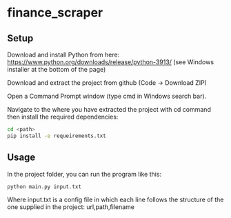 # finance_scraper

## Setup

Download and install Python from here: https://www.python.org/downloads/release/python-3913/ (see Windows installer at the bottom of the page)

Download and extract the project from github (Code -> Download ZIP)

Open a Command Prompt window (type cmd in Windows search bar).

Navigate to the <path> where you have extracted the project with cd command then install the required dependencies:

```bash
cd <path>
pip install -e requeirements.txt
```

## Usage

In the project folder, you can run the program like this:

```bash
python main.py input.txt
```

Where input.txt is a config file in which each line follows the structure of the one supplied in the project:
url,path,filename